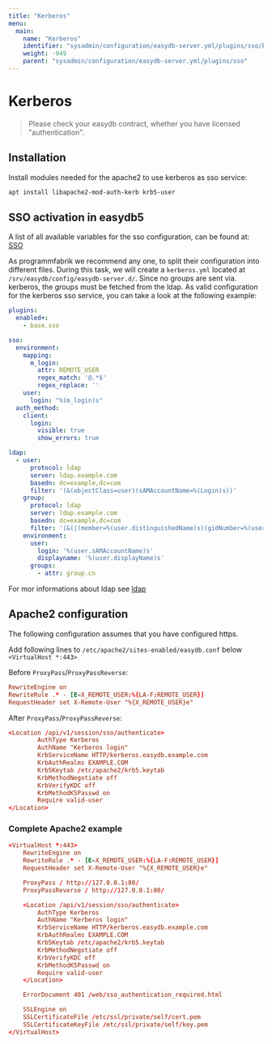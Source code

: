 ```yaml
---
title: "Kerberos"
menu:
  main:
    name: "Kerberos"
    identifier: "sysadmin/configuration/easydb-server.yml/plugins/sso/kerberos"
    weight: -949
    parent: "sysadmin/configuration/easydb-server.yml/plugins/sso"
---
```


# Kerberos

> Please check your easydb contract, whether you have licensed "authentication".

## Installation

Install modules needed for the apache2 to use kerberos as sso service:
```bash
apt install libapache2-mod-auth-kerb krb5-user
```

## SSO activation in easydb5

A list of all available variables for the sso configuration, can be found at: [SSO](../)

As programmfabrik we recommend any one, to split their configuration into different files. During this task, we will create a `kerberos.yml` located at `/srv/easydb/config/easydb-server.d/`. Since no groups are sent via. kerberos, the groups must be fetched from the ldap. As valid configuration for the kerberos sso service, you can take a look at the following example:

```yml
plugins:
  enabled+:
    - base.sso

sso:
  environment:
    mapping:
      m_login:
        attr: REMOTE_USER
        regex_match: '@.*$'
        regex_replace: ''
    user:
      login: "%(m_login)s"
  auth_method:
    client:
      login:
        visible: true
        show_errors: true

ldap:
  - user:
      protocol: ldap
      server: ldap.example.com
      basedn: dc=example,dc=com
      filter: '(&(objectClass=user)(sAMAccountName=%(Login)s))'
    group:
      protocol: ldap
      server: ldap.example.com
      basedn: dc=example,dc=com
      filter: '(&(|(member=%(user.distinguishedName)s)(gidNumber=%(user.primaryGroupID)s))(objectClass=group))'
    environment:
      user:
        login: '%(user.sAMAccountName)s'
        displayname: '%(user.displayName)s'
      groups:
        - attr: group.cn
```

For mor informations about ldap see [ldap](../../ldap)

## Apache2 configuration

The following configuration assumes that you have configured https.

Add following lines to `/etc/apache2/sites-enabled/easydb.conf` below `<VirtualHost *:443>`

Before `ProxyPass`/`ProxyPassReverse`:
```conf
RewriteEngine on
RewriteRule .* - [E=X_REMOTE_USER:%{LA-F:REMOTE_USER}]
RequestHeader set X-Remote-User "%{X_REMOTE_USER}e"
```

After `ProxyPass`/`ProxyPassReverse`:
```conf
<Location /api/v1/session/sso/authenticate>
		AuthType Kerberos
		AuthName "Kerberos login"
		KrbServiceName HTTP/kerberos.easydb.example.com
		KrbAuthRealms EXAMPLE.COM
		Krb5Keytab /etc/apache2/krb5.keytab
		KrbMethodNegotiate off
		KrbVerifyKDC off
		KrbMethodK5Passwd on
		Require valid-user
</Location>
```

### Complete Apache2 example

```conf
<VirtualHost *:443>
	RewriteEngine on
	RewriteRule .* - [E=X_REMOTE_USER:%{LA-F:REMOTE_USER}]
	RequestHeader set X-Remote-User "%{X_REMOTE_USER}e"

	ProxyPass / http://127.0.0.1:80/
	ProxyPassReverse / http://127.0.0.1:80/

	<Location /api/v1/session/sso/authenticate>
		AuthType Kerberos
		AuthName "Kerberos login"
		KrbServiceName HTTP/kerberos.easydb.example.com
		KrbAuthRealms EXAMPLE.COM
		Krb5Keytab /etc/apache2/krb5.keytab
		KrbMethodNegotiate off
		KrbVerifyKDC off
		KrbMethodK5Passwd on
		Require valid-user
	</Location>

	ErrorDocument 401 /web/sso_authentication_required.html

	SSLEngine on
	SSLCertificateFile /etc/ssl/private/self/cert.pem
	SSLCertificateKeyFile /etc/ssl/private/self/key.pem
</VirtualHost>
```
